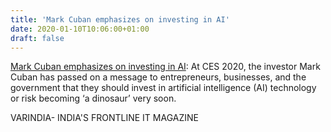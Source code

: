 ```yaml
---
title: 'Mark Cuban emphasizes on investing in AI'
date: 2020-01-10T10:06:00+01:00
draft: false
---
```


[Mark Cuban emphasizes on investing in AI](https://varindia.com/news/mark-cuban-emphasizes-on-investing-in-ai#.Xhg-grydRmo.blogger): At CES 2020, the investor Mark Cuban has passed on a message to entrepreneurs, businesses, and the government that they should invest in artificial intelligence (AI) technology or risk becoming ‘a dinosaur’ very soon.  
  
VARINDIA- INDIA'S FRONTLINE IT MAGAZINE